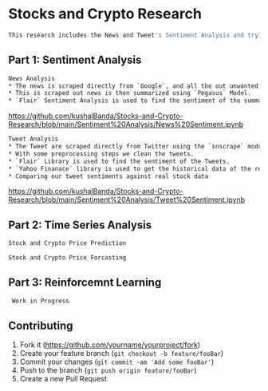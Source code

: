 # Stocks and Crypto Research
```sh
This research includes the News and Tweet's Sentiment Analysis and trying the predict and forcast the stock and crypto's price.
```

## Part 1: Sentiment Analysis
```sh
News Analysis 
* The news is scraped directly from `Google`, and all the out unwanted URLs are striped out.
* This is scraped out news is then summarized using `Pegasus` Model.
* `Flair` Sentiment Analysis is used to find the sentiment of the summarized News.
```
<https://github.com/kushalBanda/Stocks-and-Crypto-Research/blob/main/Sentiment%20Analysis/News%20Sentiment.ipynb>
```sh
Tweet Analysis 
* The Tweet are scraped directly from Twitter using the `snscrape` module.
* With some preprocessing steps we clean the tweets.
* `Flair` Library is used to find the sentiment of the Tweets.
* `Yahoo Finanace` library is used to get the historical data of the required Stock.
* Comparing our tweet sentiments against real stock data
```
<https://github.com/kushalBanda/Stocks-and-Crypto-Research/blob/main/Sentiment%20Analysis/Tweet%20Sentiment.ipynb>

## Part 2: Time Series Analysis  
```sh
Stock and Crypto Price Prediction
```
```sh
Stock and Crypto Price Forcasting
```

## Part 3: Reinforcemnt Learning 

```sh
 Work in Progress
```




## Contributing

1. Fork it (<https://github.com/yourname/yourproject/fork>)
2. Create your feature branch (`git checkout -b feature/fooBar`)
3. Commit your changes (`git commit -am 'Add some fooBar'`)
4. Push to the branch (`git push origin feature/fooBar`)
5. Create a new Pull Request

<!-- Markdown link & img dfn's -->
[npm-image]: https://img.shields.io/npm/v/datadog-metrics.svg?style=flat-square
[npm-url]: https://npmjs.org/package/datadog-metrics
[npm-downloads]: https://img.shields.io/npm/dm/datadog-metrics.svg?style=flat-square
[travis-image]: https://img.shields.io/travis/dbader/node-datadog-metrics/master.svg?style=flat-square
[travis-url]: https://travis-ci.org/dbader/node-datadog-metrics
[wiki]: https://github.com/yourname/yourproject/wiki

